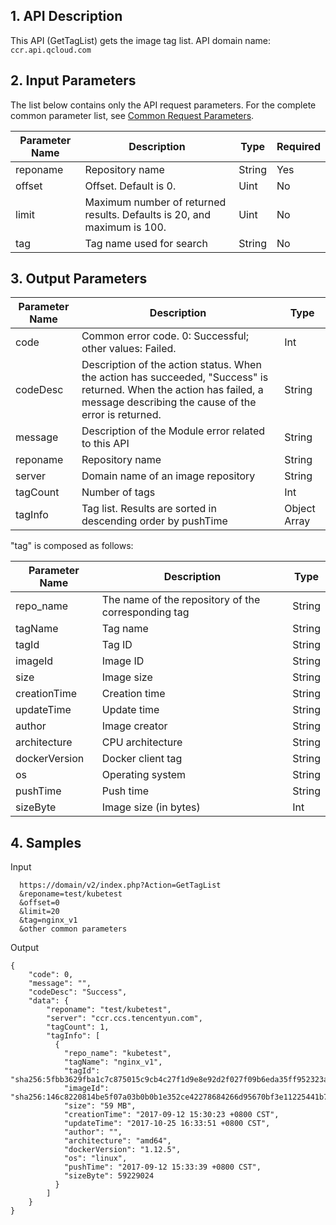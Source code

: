 ## 1. API Description
This API (GetTagList) gets the image tag list.
API domain name: `ccr.api.qcloud.com`

## 2. Input Parameters
The list below contains only the API request parameters. For the complete common parameter list, see [Common Request Parameters](https://intl.cloud.tencent.com/document/api/457/9463).

| Parameter Name | Description | Type | Required |
|---------|---------|---------|---------|
| reponame | Repository name | String | Yes |
| offset | Offset. Default is 0. | Uint | No |
| limit | Maximum number of returned results. Defaults is 20, and maximum is 100. | Uint | No |
| tag | Tag name used for search | String | No |


## 3. Output Parameters

| Parameter Name | Description | Type |
|---------|---------|---------|
| code | Common error code. 0: Successful; other values: Failed. | Int |
| codeDesc | Description of the action status. When the action has succeeded, "Success" is returned. When the action has failed, a message describing the cause of the error is returned. | String |
| message | Description of the Module error related to this API | String |
| reponame | Repository name | String |
| server | Domain name of an image repository | String |
| tagCount | Number of tags | Int |
| tagInfo | Tag list. Results are sorted in descending order by pushTime | Object Array |

"tag" is composed as follows:

| Parameter Name | Description | Type |
|---------|---------|---------|
| repo_name | The name of the repository of the corresponding tag | String |
| tagName | Tag name | String |
| tagId | Tag ID | String |
| imageId | Image ID | String |
| size | Image size | String |
| creationTime | Creation time | String |
| updateTime | Update time | String |
| author | Image creator | String |
| architecture | CPU architecture | String |
| dockerVersion | Docker client tag |String |
| os | Operating system | String |
| pushTime | Push time | String |
| sizeByte | Image size (in bytes) | Int |
## 4. Samples
Input

```
  https://domain/v2/index.php?Action=GetTagList
  &reponame=test/kubetest  
  &offset=0
  &limit=20
  &tag=nginx_v1
  &other common parameters
```
Output

```
{
    "code": 0,
    "message": "", 
    "codeDesc": "Success",
    "data": {
	    "reponame": "test/kubetest",
	    "server": "ccr.ccs.tencentyun.com",
	    "tagCount": 1,
	    "tagInfo": [
	      {
	        "repo_name": "kubetest",
	        "tagName": "nginx_v1",
	        "tagId": "sha256:5fbb3629fba1c7c875015c9cb4c27f1d9e8e92d2f027f09b6eda35ff952323a1",
	        "imageId": "sha256:146c8220814be5f07a03b0b0b1e352ce42278684266d95670bf3e11225441b70",
	        "size": "59 MB",
	        "creationTime": "2017-09-12 15:30:23 +0800 CST",
	        "updateTime": "2017-10-25 16:33:51 +0800 CST",
	        "author": "",
	        "architecture": "amd64",
	        "dockerVersion": "1.12.5",
	        "os": "linux",
	        "pushTime": "2017-09-12 15:33:39 +0800 CST",
	        "sizeByte": 59229024
	      }
	    ]
	}
}

```

